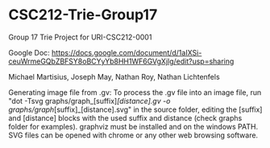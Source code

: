 # CSC212-Trie-Group17

Group 17 Trie Project for URI-CSC212-0001

Google Doc: https://docs.google.com/document/d/1aIXSi-ceuWrmeGQbZBFSY8oBCYyYb8HH1WF6GVgXjlg/edit?usp=sharing

Michael Martisius, Joseph May, Nathan Roy, Nathan Lichtenfels

Generating image file from .gv: To process the .gv file into an image file, run "dot -Tsvg graphs/graph_[suffix]_[distance].gv -o graphs/graph_[suffix]_[distance].svg" in the source folder, editing the [suffix] and [distance] blocks with the used suffix and distance (check graphs folder for examples). graphviz must be installed and on the windows PATH. SVG files can be opened with chrome or any other web browsing software.

